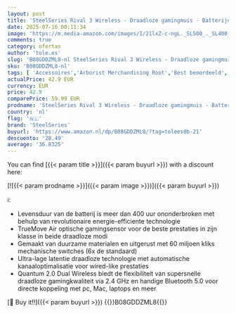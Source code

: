 ```yaml
---
layout: post
title: 'SteelSeries Rival 3 Wireless - Draadloze gamingmuis - Batterijduur van meer dan 400 uur - Dual Wireless 2.4 GHz en Bluetooth 5.0 - 60 miljoen kliks'
date: 2025-07-16 00:11:34
image: 'https://m.media-amazon.com/images/I/21lxZ-c-ngL._SL500_._SL400_.jpg'
comments: true
category: ofertas
author: 'tole.es'
slug: 'B08GDDZML8-nl SteelSeries Rival 3 Wireless - Draadloze gamingmuis -...'
sku: 'B08GDDZML8-nl'
tags: [ 'Accessoires','Arborist Merchandising Root','Best beoordeeld','Computeraccessoires','Computers, onderdelen & accessoires','Elektronica','Muizen','Self Service','Special Features Stores','Toetsenborden, muizen & invoerapparaten','Top_Rated_Small_1','Top_Rated_Small_2','Topkeuzes in accessoires','be0c145d-645e-47ab-b638-53e8112e3d67_0','be0c145d-645e-47ab-b638-53e8112e3d67_3301','be0c145d-645e-47ab-b638-53e8112e3d67_701','be0c145d-645e-47ab-b638-53e8112e3d67_9601','steelseries','🇳🇱', ]
actualPrice: 42.9 EUR
currency: EUR
price: 42.9
comparePrice: 59.99 EUR
prodname: 'SteelSeries Rival 3 Wireless - Draadloze gamingmuis - Batterijduur van meer dan 400 uur - Dual Wireless 2.4 GHz en Bluetooth 5.0 - 60 miljoen kliks'
country: 'nl'
flag: '🇳🇱'
brand: 'SteelSeries'
buyurl: 'https://www.amazon.nl/dp/B08GDDZML8/?tag=tolees0b-21'
descuento: '28.49'
average: '36.8325'
---
```


You can find [{{< param title >}}]({{< param buyurl >}}) with a discount here:

[![{{< param prodname >}}]({{< param image >}})]({{< param buyurl >}})

ℹ️:

- Levensduur van de batterij is meer dan 400 uur ononderbroken met behulp van revolutionaire energie-efficiente technologie
- TrueMove Air optische gamingsensor voor de beste prestaties in zijn klasse in beide draadloze modi
- Gemaakt van duurzame materialen en uitgerust met 60 miljoen kliks mechanische switches (6x de standaard)
- Ultra-lage latentie draadloze technologie met automatische kanaaloptimalisatie voor wired-like prestaties
- Quantum 2.0 Dual Wireless biedt de flexibiliteit van supersnelle draadloze gamingkwaliteit via 2.4 GHz en handige Bluetooth 5.0 voor directe koppeling met pc, Mac, laptops en meer

[🛒 Buy it!!]({{< param buyurl >}})
{{<world>}}B08GDDZML8{{</world>}}
